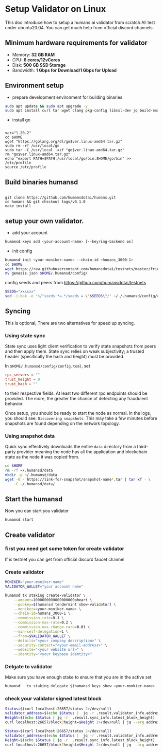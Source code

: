 # Setup Validator on Linux
This doc introduce how to setup a humans.ai validator from scratch.All test under ubuntu20.04. You can get much help from official discord channels.

## Minimum hardware requirements for validator

* Memory: **32 GB RAM**
* CPU: **6 cores/12vCores**
* Disk: **500 GB SSD Storage**
* Bandwidth: **1 Gbps for Download/1 Gbps for Upload**

## Environment setup
- prepare development environment for building binaries 
```sh
sudo apt update && sudo apt upgrade -y
sudo apt install curl tar wget clang pkg-config libssl-dev jq build-essential git make ncdu -y
```

- install go
<code>
ver="1.20.2" 
cd $HOME 
wget "https://golang.org/dl/go$ver.linux-amd64.tar.gz" 
sudo rm -rf /usr/local/go 
sudo tar -C /usr/local -xzf "go$ver.linux-amd64.tar.gz" 
rm "go$ver.linux-amd64.tar.gz" 
echo "export PATH=$PATH:/usr/local/go/bin:$HOME/go/bin" >> /etc/profile
source /etc/profile
</code>

## Build binaries humansd
<code>
git clone https://github.com/humansdotai/humans.git 
cd humans && git checkout tags/v0.1.0
make install
</code>

## setup your own validator.
- add your account
```sh
humansd keys add <your-account-name> [--keyring-backend os]
```
- init config
```sh
humansd init <your-moniker-name> --chain-id <humans_3000-1>
cd $HOME
wget https://raw.githubusercontent.com/humansdotai/testnets/master/friction/genesis.json
mv genesis.json $HOME/.humansd/config/
```
config seeds and peers from https://github.com/humansdotai/testnets
```sh
SEEDS="xxxxxx"
sed -i.bak -e "s/^seeds *=.*/seeds = \"$SEEDS\"/" ~/./.humansd/config/config.toml
```

## Syncing
This is optional, 
There are two alternatives for speed up syncing.

### Using state sync

State sync uses light client verification to verify state snapshots from peers
and then apply them. State sync relies on weak subjectivity; a trusted header
(specifically the hash and height) must be provided. 

In `$HOME/.humansd/config/config.toml`, set

```toml
rpc_servers = ""
trust_height = 0
trust_hash = ""
```

to their respective fields. At least two different rpc endpoints should be provided.
The more, the greater the chance of detecting any fraudulent behavior.

Once setup, you should be ready to start the node as normal. In the logs, you should
see: `Discovering snapshots`. This may take a few minutes before snapshots are found
depending on the network topology.

### Using snapshot data

Quick sync effectively downloads the entire `data` directory from a third-party provider
meaning the node has all the application and blockchain state as the node it was
copied from.


```sh
cd $HOME
rm -rf ~/.humansd/data
mkdir -p ~/.humansd/data
wget -O - https://link-for-snapshot/snapshot-name*.tar | tar xf - \
    -C ~/.humansd/data/
```

## Start the humansd
Now you can start you validator
```sh
humansd start
```

## Create validator
### first you need get some token for create validator
If is testnet you can get from official discord faucet channel

### Create validator
```sh
MONIKER="your-moniker-name"
VALIDATOR_WALLET="your account name"

humansd tx staking create-validator \
    --amount=1000000000000000000aheart \
    --pubkey=$(humansd tendermint show-validator) \
    --moniker=<your-moniker-name> \
    --chain-id=humans_3000-1 \
    --commission-rate=0.1 \
    --commission-max-rate=0.2 \
    --commission-max-change-rate=0.01 \
    --min-self-delegation=1 \
    --from=$VALIDATOR_WALLET \
	--details="<your company description>" \
	--security-contact="<your-email-address>" \
	--website="<your website url>" \
	--identity="<your keybase identity>"	
```

### Delgate to validator
Make sure you have enough stake to ensure that you are in the active set
```sh
humansd   tx staking delegate $(humansd keys show <your-monkier-name> --bech=val) <1000000000000000000>aheart --from <account-name>  --fees 200000000000000aheart --chain-id humans_3000-1
```

### check your validator signed latest block
```sh
Status=$(curl localhost:26657/status 2>/dev/null)
validator_address=$(echo $Status |  jq -r .result.validator_info.address)
Height=$(echo $Status | jq -r  .result.sync_info.latest_block_height)
curl localhost:26657/block?height=$Height 2>/dev/null | jq --arg address "$validator_address" '.result.block.last_commit.signatures[] | select(.validator_address == $address)'
```

<!-- sign true or false -->
```sh
Status=$(curl localhost:26657/status 2>/dev/null)
validator_address=$(echo $Status |  jq -r .result.validator_info.address)
Height=$(echo $Status | jq -r  .result.sync_info.latest_block_height)
curl localhost:26657/block?height=$Height 2>/dev/null | jq --arg address "$validator_address" '.result.block.last_commit.signatures[] | select(.validator_address == $address)' | jq 'length != 0' 
```
